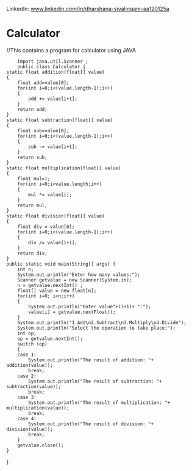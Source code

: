 LinkedIn: www.linkedin.com/in/dharshana-sivalingam-aa120125a
# Calculator
//This contains a program for calculator using JAVA
        
        import java.util.Scanner ;
        public class Calculator {
	static float addition(float[] value)
	{
		float add=value[0];
		for(int i=0;i<(value.length-1);i++)
		{
			add += value[i+1];
		}
		return add;
	}
	static float subtraction(float[] value)
	{
		float sub=value[0];
		for(int i=0;i<(value.length-1);i++)
		{
			sub -= value[i+1];
		}
		return sub;
	}
	static float multiplication(float[] value)
	{
		float mul=1;
		for(int i=0;i<value.length;i++)
		{
			mul *= value[i];
		}
		return mul;
	}
	static float division(float[] value)
	{
		float div = value[0];
		for(int i=0;i<(value.length-1);i++)
		{
			div /= value[i+1];
		}
		return div; 
	}
	public static void main(String[] args) {
		int n;
		System.out.println("Enter how many values:");
		Scanner getvalue = new Scanner(System.in);
		n = getvalue.nextInt() ;
		float[] value = new float[n]; 
		for(int i=0; i<n;i++) 
		{
			System.out.println("Enter value"+(i+1)+ ":");
			value[i] = getvalue.nextFloat();	
		}
		System.out.println("1.Add\n2.Subtract\n3.Multiply\n4.Divide");
		System.out.println("Select the operation to take place:");
		int op;
		op = getvalue.nextInt();
		switch (op) 
		{
		case 1:
			System.out.println("The result of addition: "+ addition(value));
			break;	
		case 2:
			System.out.println("The result of subtraction: "+ subtraction(value));
			break;
		case 3:
			System.out.println("The result of multiplication: "+ multiplication(value));
			break;
		case 4:
			System.out.println("The result of division: "+ division(value));
			break;
		}
		getvalue.close();
	}

}
